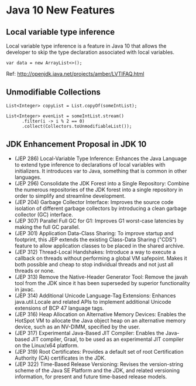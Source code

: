 # Java 10 New Features

## Local variable type inference
Local variable type inference is a feature in Java 10 that allows the developer to skip the type declaration associated with local variables.

```
var data = new ArrayList<>();
```
Ref: http://openjdk.java.net/projects/amber/LVTIFAQ.html

## Unmodifiable Collections
```
List<Integer> copyList = List.copyOf(someIntList);

List<Integer> evenList = someIntList.stream()
      .filter(i -> i % 2 == 0)
      .collect(Collectors.toUnmodifiableList());
```

## JDK Enhancement Proposal in JDK 10

* (JEP 286) Local-Variable Type Inference: Enhances the Java Language to extend type inference to declarations of local variables with initializers. It introduces var to Java, something that is common in other languages.
* (JEP 296) Consolidate the JDK Forest into a Single Repository: Combine the numerous repositories of the JDK forest into a single repository in order to simplify and streamline development.
* (JEP 204) Garbage Collector Interface: Improves the source code isolation of different garbage collectors by introducing a clean garbage collector (GC) interface.
* (JEP 307) Parallel Full GC for G1: Improves G1 worst-case latencies by making the full GC parallel.
* (JEP 301) Application Data-Class Sharing: To improve startup and footprint, this JEP extends the existing Class-Data Sharing ("CDS") feature to allow application classes to be placed in the shared archive.
* (JEP 312) Thread-Local Handshakes: Introduce a way to execute a callback on threads without performing a global VM safepoint. Makes it both possible and cheap to stop individual threads and not just all threads or none.
* (JEP 313) Remove the Native-Header Generator Tool: Remove the javah tool from the JDK since it has been superseded by superior functionality in javac.
* (JEP 314) Additional Unicode Language-Tag Extensions: Enhances java.util.Locale and related APIs to implement additional Unicode extensions of BCP 47 language tags.
* (JEP 316) Heap Allocation on Alternative Memory Devices: Enables the HotSpot VM to allocate the Java object heap on an alternative memory device, such as an NV-DIMM, specified by the user.
* (JEP 317) Experimental Java-Based JIT Compiler: Enables the Java-based JIT compiler, Graal, to be used as an experimental JIT compiler on the Linux/x64 platform.
* (JEP 319) Root Certificates: Provides a default set of root Certification Authority (CA) certificates in the JDK.
* (JEP 322) Time-Based Release Versioning: Revises the version-string scheme of the Java SE Platform and the JDK, and related versioning information, for present and future time-based release models.
